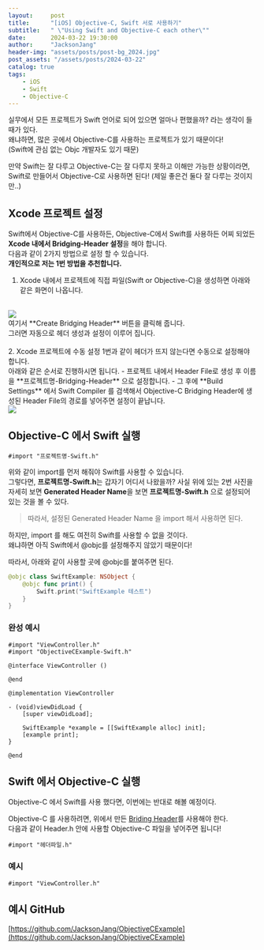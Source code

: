 ```yaml
---
layout:     post
title:      "[iOS] Objective-C, Swift 서로 사용하기"
subtitle:   " \"Using Swift and Objective-C each other\""
date:       2024-03-22 19:30:00
author:     "JacksonJang"
header-img: "assets/posts/post-bg_2024.jpg"
post_assets: "/assets/posts/2024-03-22"
catalog: true
tags:
    - iOS
    - Swift
    - Objective-C
---
```


실무에서 모든 프로젝트가 Swift 언어로 되어 있으면 얼마나 편했을까? 라는 생각이 들 때가 있다.
<br />
왜냐하면, 많은 곳에서 Objective-C를 사용하는 프로젝트가 있기 때문이다!
<br />
(Swift에 관심 없는 Objc 개발자도 있기 때문)

만약 Swift는 잘 다루고 Objective-C는 잘 다루지 못하고 이해만 가능한 상황이라면, Swift로 만들어서 Objective-C로 사용하면 된다! (제일 좋은건 둘다 잘 다루는 것이지만..)

## Xcode 프로젝트 설정
Swift에서 Objective-C를 사용하든, Objective-C에서 Swift를 사용하든 어찌 되었든 **Xcode 내에서 Bridging-Header 설정**을 해야 합니다.
<br />
다음과 같이 2가지 방법으로 설정 할 수 있습니다.
<br />
**개인적으로 저는 1번 방법을 추천합니다.**
1. Xcode 내에서 프로젝트에 직접 파일(Swift or Objective-C)을 생성하면 아래와 같은 화면이 나옵니다.
<br />
<img src="{{ page.post_assets }}/bridge-header.png">
<br />
여기서 **Create Bridging Header** 버튼을 클릭해 줍니다.
<br />
그러면 자동으로 헤더 생성과 설정이 이루어 집니다.
<br />
<br />
2. Xcode 프로젝트에 수동 설정
1번과 같이 헤더가 뜨지 않는다면 수동으로 설정해야 합니다.
<br />
아래와 같은 순서로 진행하시면 됩니다.
- 프로젝트 내에서 Header File로 생성 후 이름을 **프로젝트명-Bridging-Header** 으로 설정합니다.
- 그 후에 **Build Settings** 에서 Swift Compiler 를 검색해서 Objective-C Bridging Header에 생성된 Header File의 경로를 넣어주면 설정이 끝납니다.
<br />
<img src="{{ page.post_assets}}/Build-Settings.png">

## Objective-C 에서 Swift 실행
```none
#import "프로젝트명-Swift.h"
```
위와 같이 import를 먼저 해줘야 Swift를 사용할 수 있습니다.
<br />
그렇다면, **프로젝트명-Swift.h**는 갑자기 어디서 나왔을까?
사실 위에 있는 2번 사진을 자세히 보면 **Generated Header Name**을 보면 **프로젝트명-Swift.h** 으로 설정되어 있는 것을 볼 수 있다. 
> 따라서, 설정된 Generated Header Name 을 import 해서 사용하면 된다.

하지만, import 를 해도 여전히 Swift를 사용할 수 없을 것이다.
<br />
왜냐하면 아직 Swift에서 @objc를 설정해주지 않았기 때문이다!

따라서, 아래와 같이 사용할 곳에 @objc를 붙여주면 된다.
```swift
@objc class SwiftExample: NSObject {
    @objc func print() {
        Swift.print("SwiftExample 테스트")
    }
}
```

### 완성 예시
```none
#import "ViewController.h"
#import "ObjectiveCExample-Swift.h"

@interface ViewController ()

@end

@implementation ViewController

- (void)viewDidLoad {
    [super viewDidLoad];
    
    SwiftExample *example = [[SwiftExample alloc] init];
    [example print];
}

@end
```

## Swift 에서 Objective-C 실행
Objective-C 에서 Swift를 사용 했다면, 이번에는 반대로 해볼 예정이다.

Objective-C 를 사용하려면, 위에서 만든 [Briding Header](#xcode-프로젝트-설정)를 사용해야 한다.
<br />
다음과 같이 Header.h 안에 사용할 Objective-C 파일을 넣어주면 됩니다!
```none
#import "헤더파일.h"
```

### 예시
```none
#import "ViewController.h"
```

## 예시 GitHub
[https://github.com/JacksonJang/ObjectiveCExample](https://github.com/JacksonJang/ObjectiveCExample)